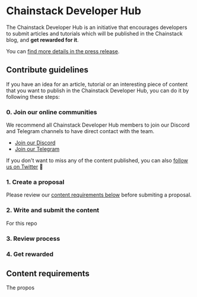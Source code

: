# Chainstack Developer Hub

The Chainstack Developer Hub is an initiative that encourages developers to submit articles and tutorials which will be published in the Chainstack blog, and **get rewarded for it**.

You can [find more details in the press release]().

## Contribute guidelines

If you have an idea for an article, tutorial or an interesting piece of content that you want to publish in the Chainstack Developer Hub, you can do it by following these steps:

### 0. Join our online communities

We recommend all Chainstack Developer Hub members to join our Discord and Telegram channels to have direct contact with the team.

- [Join our Discord](https://discord.gg/Cymtg2f7pX)
- [Join our Telegram](https://t.me/chainstack)

If you don't want to miss any of the content published, you can also [follow us on Twitter](https://twitter.com/ChainstackHQ) 🤙

### 1. Create a proposal

Please review our [content requirements below](#content-requirements) before submiting a proposal.

### 2. Write and submit the content

For this repo

### 3. Review process

### 4. Get rewarded

## Content requirements

The propos
